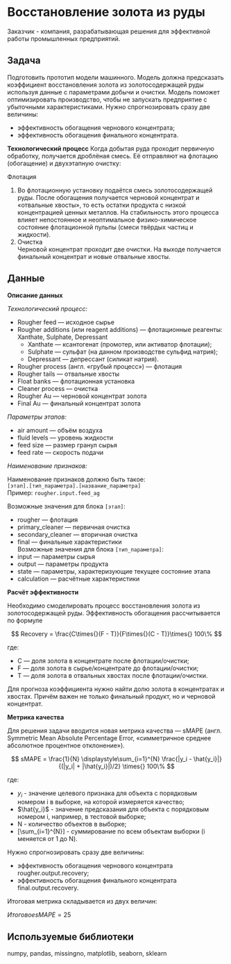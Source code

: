 # Восстановление золота из руды
Заказчик - компания, разрабатывающая решения для эффективной работы промышленных предприятий.

## Задача
Подготовить прототип модели машинного. Модель должна предсказать коэффициент восстановления золота из золотосодержащей руды используя данные с параметрами добычи и очистки.
Модель поможет оптимизировать производство, чтобы не запускать предприятие с убыточными характеристиками.
Нужно спрогнозировать сразу две величины:  
- эффективность обогащения чернового концентрата;  
- эффективность обогащения финального концентрата.

**Технологический процесс**
Когда добытая руда проходит первичную обработку, получается дроблёная смесь. Её отправляют на флотацию (обогащение) и двухэтапную очистку:

Флотация  
1. Во флотационную установку подаётся смесь золотосодержащей руды. После обогащения получается черновой концентрат и «отвальные хвосты», то есть остатки продукта с низкой концентрацией ценных металлов.
На стабильность этого процесса влияет непостоянное и неоптимальное физико-химическое состояние флотационной пульпы (смеси твёрдых частиц и жидкости).  
2. Очистка  
Черновой концентрат проходит две очистки. На выходе получается финальный концентрат и новые отвальные хвосты.  

## Данные

**Описание данных**

*Технологический процесс:*    
- Rougher feed — исходное сырье  
- Rougher additions (или reagent additions) — флотационные реагенты: Xanthate, Sulphate, Depressant  
    - Xanthate — ксантогенат (промотер, или активатор флотации);   
    - Sulphate — сульфат (на данном производстве сульфид натрия);  
    - Depressant — депрессант (силикат натрия).  
- Rougher process (англ. «грубый процесс») — флотация  
- Rougher tails — отвальные хвосты  
- Float banks — флотационная установка  
- Cleaner process — очистка  
- Rougher Au — черновой концентрат золота  
- Final Au — финальный концентрат золота  

*Параметры этапов:*  
- air amount — объём воздуха  
- fluid levels — уровень жидкости  
- feed size — размер гранул сырья  
- feed rate — скорость подачи  

*Наименование признаков:*  

Наименование признаков должно быть такое:  
`[этап].[тип_параметра].[название_параметра]`  
Пример: `rougher.input.feed_ag`  

Возможные значения для блока `[этап]`:  
- rougher — флотация    
- primary_cleaner — первичная очистка  
- secondary_cleaner — вторичная очистка  
- final — финальные характеристики  
Возможные значения для блока `[тип_параметра]`:  
- input — параметры сырья  
- output — параметры продукта  
- state — параметры, характеризующие текущее состояние этапа  
- calculation — расчётные характеристики  

**Расчёт эффективности**  

Необходимо смоделировать процесс восстановления золота из золотосодержащей руды.
Эффективность обогащения рассчитывается по формуле  

$$ Recovery = \frac{C\times{}(F - T)}{F\times{}(C - T)}\times{} 100\% $$

где:  
- C — доля золота в концентрате после флотации/очистки;  
- F — доля золота в сырье/концентрате до флотации/очистки;  
- T — доля золота в отвальных хвостах после флотации/очистки.

Для прогноза коэффициента нужно найти долю золота в концентратах и хвостах. Причём важен не только финальный продукт, но и черновой концентрат.  

**Метрика качества**

Для решения задачи вводится новая метрика качества — sMAPE (англ. Symmetric Mean Absolute Percentage Error, «симметричное среднее абсолютное процентное отклонение»).

$$ sMAPE = \frac{1}{N} \displaystyle\sum_{i=1}^{N} \frac{|y_i - \hat{y_i}|}{(|y_i| + |\hat{y_i}|)/2} \times{} 100\% $$  

где:  
- $y_i$ - значение целевого признака для объекта с порядковым номером i в выборке, на которой измеряется качество;  
- $\hat{y_i}$ - значение предсказания для объекта с порядковым номером i, например, в тестовой выборке;  
- N - количество объектов в выборке;  
- \[\sum_{i=1}^{N}\] - cуммирование по всем объектам выборки (i меняется от 1 до N).  

Нужно спрогнозировать сразу две величины:
- эффективность обогащения чернового концентрата rougher.output.recovery;
- эффективность обогащения финального концентрата final.output.recovery.

Итоговая метрика складывается из двух величин:

$Итоговое sMAPE = 25% \times{} sMAPE(rougher) + 75\% \times{} sMAPE(final)$

## Используемые библиотеки
numpy, pandas, missingno, matplotlib, seaborn, sklearn
